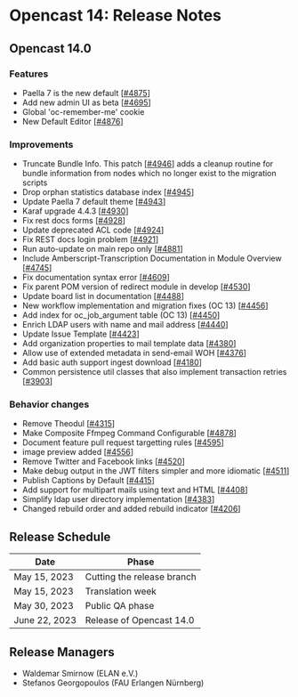 # Opencast 14: Release Notes

Opencast 14.0
-------------

### Features
- Paella 7 is the new default [[#4875](https://github.com/opencast/opencast/pull/4875)]
- Add new admin UI as beta [[#4695](https://github.com/opencast/opencast/pull/4695)]
- Global 'oc-remember-me' cookie
- New Default Editor [[#4876](https://github.com/opencast/opencast/pull/4876)]

### Improvements
- Truncate Bundle Info. This patch [[#4946](https://github.com/opencast/opencast/pull/4946)] adds a cleanup routine for bundle information from nodes  which no longer exist to the migration scripts
- Drop orphan statistics database index [[#4945](https://github.com/opencast/opencast/pull/4945)]
- Update Paella 7 default theme [[#4943](https://github.com/opencast/opencast/pull/4943)]
- Karaf upgrade 4.4.3 [[#4930](https://github.com/opencast/opencast/pull/4930)]
- Fix rest docs forms [[#4928](https://github.com/opencast/opencast/pull/4928)]
- Update deprecated ACL code [[#4924](https://github.com/opencast/opencast/pull/4924)]
- Fix REST docs login problem [[#4921](https://github.com/opencast/opencast/pull/4921)]
- Run auto-update on main repo only [[#4881](https://github.com/opencast/opencast/pull/4881)]
- Include Amberscript-Transcription Documentation in Module Overview [[#4745](https://github.com/opencast/opencast/pull/4745)]
- Fix documentation syntax error [[#4609](https://github.com/opencast/opencast/pull/4609)]
- Fix parent POM version of redirect module in develop [[#4530](https://github.com/opencast/opencast/pull/4530)]
- Update board list in documentation [[#4488](https://github.com/opencast/opencast/pull/4488)]
- New workflow implementation and migration fixes (OC 13) [[#4456](https://github.com/opencast/opencast/pull/4456)]
- Add index for oc_job_argument table (OC 13) [[#4450](https://github.com/opencast/opencast/pull/4450)]
- Enrich LDAP users with name and mail address [[#4440](https://github.com/opencast/opencast/pull/4440)]
- Update Issue Template [[#4423](https://github.com/opencast/opencast/pull/4423)]
- Add organization properties to mail template data [[#4380](https://github.com/opencast/opencast/pull/4380)]
- Allow use of extended metadata in send-email WOH [[#4376](https://github.com/opencast/opencast/pull/4376)]
- Add basic auth support ingest download [[#4180](https://github.com/opencast/opencast/pull/4180)]
- Common persistence util classes that also implement transaction retries [[#3903](https://github.com/opencast/opencast/pull/3903)]
 
### Behavior changes
- Remove Theodul [[#4315](https://github.com/opencast/opencast/pull/4315)]
- Make Composite Ffmpeg Command Configurable [[#4878](https://github.com/opencast/opencast/pull/4878)]
- Document feature pull request targetting rules [[#4595](https://github.com/opencast/opencast/pull/4595)]
- image preview added [[#4556](https://github.com/opencast/opencast/pull/4556)]
- Remove Twitter and Facebook links [[#4520](https://github.com/opencast/opencast/pull/4520)]
- Make debug output in the JWT filters simpler and more idiomatic [[#4511](https://github.com/opencast/opencast/pull/4511)]
- Publish Captions by Default [[#4415](https://github.com/opencast/opencast/pull/4415)]
- Add support for multipart mails using text and HTML [[#4408](https://github.com/opencast/opencast/pull/4408)]
- Simplify ldap user directory implementation [[#4383](https://github.com/opencast/opencast/pull/4383)]
- Changed rebuild order and added rebuild indicator [[#4206](https://github.com/opencast/opencast/pull/4206)]


Release Schedule
----------------

| Date          | Phase                      |
|---------------|----------------------------|
| May 15, 2023  | Cutting the release branch |
| May 15, 2023  | Translation week           |
| May 30, 2023  | Public QA phase            |
| June 22, 2023 | Release of Opencast 14.0   |

Release Managers
----------------

- Waldemar Smirnow (ELAN e.V.)
- Stefanos Georgopoulos (FAU Erlangen Nürnberg)
